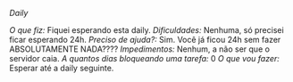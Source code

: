 *Daily*

*O que fiz:* Fiquei esperando esta daily.
*Dificuldades:* Nenhuma, só precisei ficar esperando 24h.
*Preciso de ajuda?:* Sim. Você já ficou 24h sem fazer ABSOLUTAMENTE NADA????
*Impedimentos:* Nenhum, a não ser que o servidor caia.
*A quantos dias bloqueando uma tarefa:* 0
*O que vou fazer:* Esperar até a daily seguinte.